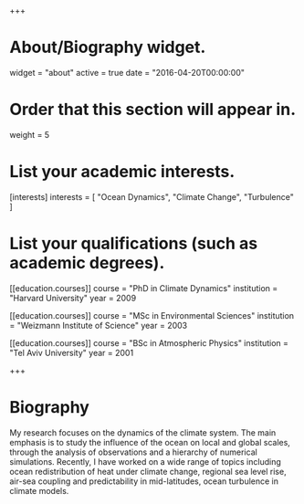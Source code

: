+++
# About/Biography widget.
widget = "about"
active = true
date = "2016-04-20T00:00:00"

# Order that this section will appear in.
weight = 5

# List your academic interests.
[interests]
  interests = [
    "Ocean Dynamics",
    "Climate Change",
    "Turbulence"
  ]


# List your qualifications (such as academic degrees).
[[education.courses]]
  course = "PhD in Climate Dynamics"
  institution = "Harvard University"
  year = 2009

[[education.courses]]
  course = "MSc in Environmental Sciences"
  institution = "Weizmann Institute of Science"
  year = 2003

[[education.courses]]
  course = "BSc in Atmospheric Physics"
  institution = "Tel Aviv University"
  year = 2001

+++


# Biography

My research focuses on the dynamics of the climate system. The main
emphasis is to study the influence of the ocean on local and global
scales, through the analysis of observations and a hierarchy of
numerical simulations. Recently, I have worked on a wide range of
topics including ocean redistribution of heat under climate change,
regional sea level rise, air-sea coupling and predictability in
mid-latitudes, ocean turbulence in climate models.
